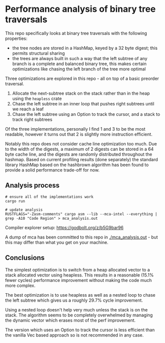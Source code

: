 # Performance analysis of binary tree traversals

This repo specifically looks at binary tree traversals with the following properties:

- the tree nodes are stored in a HashMap, keyed by a 32 byte digest; this permits structural sharing
- the trees are always built in such a way that the left subtree of any branch is a complete and balanced binary tree, this makes certain optimizations like chasing the left branch of the tree more optimal

Three optimizations are explored in this repo - all on top of a basic preorder traversal.

1. Allocate the next-subtree stack on the stack rather than in the heap using the `heapless` crate
2. Chase the left subtree in an inner loop that pushes right subtrees until we reach a leaf
3. Chase the left subtree using an Option to track the cursor, and a stack to track right subtrees

Of the three implementations, personally I find 1 and 3 to be the most readable, however it turns out that 2 is slightly more instruction efficient.

Notably this repo does not consider cache line optimization too much. Due to the width of the digests, a maximum of 2 digests can be stored in a 64 byte cache line, and the digests are randomly distributed throughout the hashmap. Based on current profiling results (done separately) the standard library HashMap based on the hashbrown algorithm has been found to provide a solid performance trade-off for now.

## Analysis process

```shell
# ensure all of the implementations work
cargo run

# update analysis
RUSTFLAGS="-Zasm-comments" cargo asm --lib --mca-intel --everything | grep -A10 "Code Region" > mca_analysis.out
```

Compiler explorer setup: https://godbolt.org/z/b5G9bar96

A dump of mca has been committed to this repo in [./mca_analysis.out](./mca_analysis.out) - but this may differ than what you get on your machine.

## Conclusions

The simplest optimization is to switch from a heap allocated vector to a stack allocated vector using heapless. This results in a reasonable (15.1% fewer cycles) performance improvement without making the code much more complex.

The best optimization is to use heapless as well as a nested loop to chase the left subtree which gives us a roughly 29.7% cycle improvement.

Using a nested loop doesn't help very much unless the stack is on the stack. The algorithm seems to be completely overwhelmed by managing the dynamic vector which erases most of the perf improvement.

The version which uses an Option to track the cursor is less efficient than the vanilla Vec based approach so is not recommended in any case.